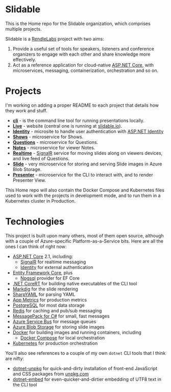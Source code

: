 # Slidable

This is the Home repo for the Slidable organization, which comprises multiple projects.

Slidable is a [RendleLabs](https://rendlelabs.com) project with two aims:

1. Provide a useful set of tools for speakers, listeners and conference organizers to
engage with each other and share knowledge more effectively.
2. Act as a reference application for cloud-native [ASP.NET Core](https://www.asp.net),
with microservices, messaging, containerization, orchestration and so on.

# Projects

I'm working on adding a proper README to each project that details how they work and stuff.

- **[cli](https://github.com/slidable/cli)** -
is the command line tool for running presentations locally.
- **[Live](https://github.com/slidable/Live)** -
website (central one is running at [slidable.io](https://slidable.io)).
- **[Identity](https://github.com/slidable/Identity)** -
microsite to handle user authentication with [ASP.NET Identity](https://github.com/aspnet/Identity)
- **[Shows](https://github.com/slidable/Shows)** -
microservice for Shows.
- **[Questions](https://github.com/slidable/Questions)** -
microservice for Questions.
- **[Notes](https://github.com/slidable/Notes)** -
microservice for viewer Notes.
- **[Realtime](https://github.com/slidable/Realtime)** -
[SignalR](https://github.com/aspnet/SignalR) service for moving slides along on viewers devices, and live feed of Questions.
- **[Slide](https://github.com/slidable/Slides)** -
very microservice for storing and serving Slide images in Azure Blob Storage.
- **[Presenter](https://github.com/slidable/Presenter)** -
microservice for the CLI to interact with, and to render Presenter View.

This Home repo will also contain the Docker Compose and Kubernetes files used to work with the
projects in development mode, and to run them in a Kubernetes cluster in Production.

# Technologies

This project is built upon many others, most of them open source, although with a couple of
Azure-specific Platform-as-a-Service bits. Here are all the ones I can think of right now:

- [ASP.NET Core](https://github.com/aspnet/Home) 2.1, including:
  - [SignalR](https://github.com/aspnet/SignalR) for realtime messaging
  - [Identity](https://github.com/aspnet/Identity) for external authentication
- [Entity Framework Core](https://github.com/aspnet/EntityFramework), plus
  - [Npgsql](https://github.com/npgsql/Npgsql.EntityFrameworkCore.PostgreSQL)
  provider for EF Core
- [.NET CoreRT](https://github.com/dotnet/corert) for building native executables of the CLI tool
- [Markdig](https://github.com/lunet-io/markdig) for the slide rendering
- [SharpYAML](https://github.com/xoofx/SharpYaml) for parsing YAML
- [App Metrics](https://app-metrics.io) for production metrics
- [PostgreSQL](https://www.postgresql.org/) for most data storage
- [Redis](https://redis.io/) for caching and pub/sub messaging
- [MessagePack for C#](https://github.com/neuecc/MessagePack-CSharp) for small, fast messages
- [Azure Service Bus](https://azure.microsoft.com/en-gb/services/service-bus/)
  for message queues
- [Azure Blob Storage](https://azure.microsoft.com/en-gb/services/storage/blobs/)
  for storing slide images
- [Docker](https://www.docker.com/) for building images and running containers, including
  - [Docker Compose](https://docs.docker.com/compose/) for local orchestration
- [Kubernetes](https://kubernetes.io/) for production orchestration

You'll also see references to a couple of my own `dotnet` CLI tools that I think are nifty:

- [dotnet-unpkg](https://github.com/RendleLabs/dotnet-unpkg) for quick-and-dirty installation
  of front-end JavaScript and CSS packages from [unpkg.com](https://unpkg.com)
- [dotnet-embed](https://github.com/RendleLabs/Embedder) for even-quicker-and-dirtier embedding
  of UTF8 text in the CLI tool 
